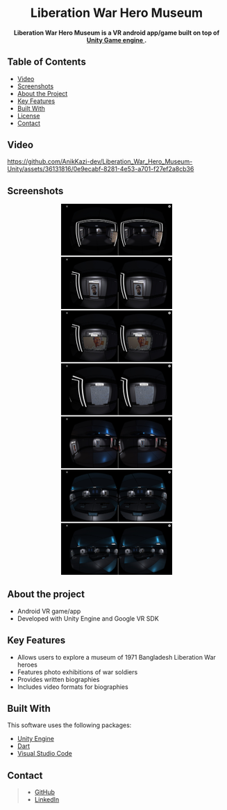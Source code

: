 <h1 align="center">
  <br>
  Liberation War Hero Museum
  <br>
</h1>


<h4 align="center">Liberation War Hero Museum is a VR android app/game built on top of <a href="https://unity.com/" target="_blank" style="color:##0276E8;">Unity
Game engine </a>.</h4>


## Table of Contents
* [Video](#video)
* [Screenshots](#screenshots)
* [About the Project](#about-the-project)
* [Key Features](#key-features)
* [Built With](#built-with)
* [License](#license)
* [Contact](#contact)

## Video

https://github.com/AnikKazi-dev/Liberation_War_Hero_Museum-Unity/assets/36131816/0e9ecabf-8281-4e53-a701-f27ef2a8cb36




## Screenshots 

<p align="center">
  <img src="screenshot/1.jpg" width="256" hspace="4">
  <img src="screenshot/2.jpg" width="256" hspace="4">
  <img src="screenshot/3.jpg" width="256" hspace="4">
  <img src="screenshot/4.jpg" width="256" hspace="4">
  <img src="screenshot/5.jpg" width="256" hspace="4">
  <img src="screenshot/6.jpg" width="256" hspace="4">
  <img src="screenshot/7.jpg" width="256" hspace="4">
</p>


## About the project

* Android VR game/app
* Developed with Unity Engine and Google VR SDK

## Key Features

* Allows users to explore a museum of 1971 Bangladesh Liberation War heroes
* Features photo exhibitions of war soldiers
* Provides written biographies
* Includes video formats for biographies

## Built With

This software uses the following packages:

- [Unity Engine](https://unity.com/)
- [Dart](https://unity.com/how-to/learning-c-sharp-unity-beginners)
- [Visual Studio Code](https://code.visualstudio.com/)




## Contact

>  - [GitHub](https://github.com/AnikKazi-dev) 
>  - [LinkedIn](https://www.linkedin.com/in/kazi-anik-7a2978172/)
